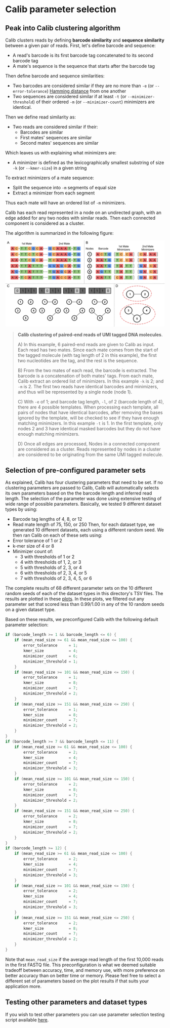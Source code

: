 # Calib parameter selection

## Peak into Calib clustering algorithm

Calib clusters reads by defining **barcode similarity** and **sequence similarity** between a given pair of reads. First, let's define barcode and sequence:

- A read's barcode is its first barcode tag concatenated to its second barcode tag
- A mate's sequence is the sequence that starts after the barcode tag

Then define barcode and sequence similarities: 

- Two barcodes are considered similar if they are no more than `-e` (or `--error-tolerance`) [Hamming distance](https://en.wikipedia.org/wiki/Hamming_distance) from one another
- Two sequences are considered similar if at least  `-t` (or `--minimizer-threshold`) of their ordered `-m` (or `--minimizer-count`)  minimizers are identical.

Then we define read similarity as:

- Two reads are considered similar if their:
  - Barcodes are similar
  - First mates' sequences are similar
  - Second mates' sequences are similar

Which leaves us with explaining what minimizers are:

- A minimizer is defined as the lexicographically smallest substring of size `-k`  (or `--kmer-size`) in a given string

To extract minimizers of a mate sequence:

- Split the sequence into `-m` segments of equal size
- Extract a minimizer from each segment

Thus each mate will have an ordered list of `-m` minimizers.

Calib has each read represented in a node on an undirected graph, with an edge added for any two nodes with similar reads. Then each connected component is considered as a cluster. 



The algorithm is summarized in the following figure:

![Calib's algorithm](algorithm_figure.svg)

> **Calib clustering of paired-end reads of UMI tagged DNA molecules**.
>
> A) In this example, 6 paired-end reads are given to Calib as input. Each read has two mates. Since each mate comes from the start of the tagged molecule (with tag length of 2 in this example), the first two nucleotides are the tag, and the rest is the sequence.
>
> B) From the two mates of each read, the barcode is extracted. The barcode is a concatenation of both mates' tags. From each mate, Calib extract an ordered list of minimizers. In this example `-k` is 2; and `-m` is 2. The first two reads have identical barcodes and minimizers, and thus will be represented by a single node (node 1).
>
> C) With `-e` of 1; and barcode tag length, `-l`, of 2 (barcode length of 4), there are 4 possible templates. When processing each template, all pairs of nodes that have identical barcodes, after removing the bases ignored by the template, will be checked to see if they have enough matching minimizers. In this example `-t` is 1. In the first template, only nodes 2 and 3 have identical masked barcodes but they do not have enough matching minimizers.
>
> D) Once all edges are processed, Nodes in a connected component are considered as a cluster. Reads represented by nodes in a cluster are considered to be originating from the same UMI tagged molecule.

## Selection of pre-configured parameter sets

As explained, Calib has four clustering parameters that need to be set. If no clustering parameters are passed to Calib, Calib will automatically selects its own parameters based on the the barcode length and inferred read length. The selection of the parameter was done using extensive testing of wide range of possible parameters. Basically, we tested 9 different dataset types by using:

- Barcode tag lengths of 4, 8, or 12
- Read mate length of 75, 150, or 250
Then, for each dataset type, we generated 10 different datasets, each using a different random seed.
We then ran Calib on each of these sets using:
- Error tolerance of 1 or 2
- k-mer size of 4 or 8
- Minimizer count of:
  - 3 with thresholds of 1 or 2
  - 4 with thresholds of 1, 2, or 3
  - 5 with thresholds of 2, 3, or 4
  - 6 with thresholds of 2, 3, 4, or 5
  - 7 with thresholds of 2, 3, 4, 5, or 6

The complete results of 68 different parameter sets on the 10 different random seeds of each of the dataset types in this directory's TSV files.
The results are plotted in these [plots](https://cdn.rawgit.com/vpc-ccg/calib/dev/experiments/parameter_tests/parameter_sets_tests_plots.html).
In these plots, we filtered out any parameter set that scored less than 0.99/1.00 in any of the 10 random seeds on a given dataset type.

Based on these results, we preconfigured Calib with the following default parameter selection:
```C++
if (barcode_length >= 1 && barcode_length <= 6) {
    if (mean_read_size >= 61 && mean_read_size <= 100) {
        error_tolerance     = 1;
        kmer_size           = 4;
        minimizer_count     = 6;
        minimizer_threshold = 1;
    }
    if (mean_read_size >= 101 && mean_read_size <= 150) {
        error_tolerance     = 1;
        kmer_size           = 8;
        minimizer_count     = 7;
        minimizer_threshold = 2;
    }
    if (mean_read_size >= 151 && mean_read_size <= 250) {
        error_tolerance     = 1;
        kmer_size           = 8;
        minimizer_count     = 7;
        minimizer_threshold = 2;
    }
}
if (barcode_length >= 7 && barcode_length <= 11) {
    if (mean_read_size >= 61 && mean_read_size <= 100) {
        error_tolerance     = 2;
        kmer_size           = 4;
        minimizer_count     = 7;
        minimizer_threshold = 3;
    }
    if (mean_read_size >= 101 && mean_read_size <= 150) {
        error_tolerance     = 2;
        kmer_size           = 8;
        minimizer_count     = 7;
        minimizer_threshold = 2;
    }
    if (mean_read_size >= 151 && mean_read_size <= 250) {
        error_tolerance     = 2;
        kmer_size           = 8;
        minimizer_count     = 7;
        minimizer_threshold = 2;
    }
}
if (barcode_length >= 12) {
    if (mean_read_size >= 61 && mean_read_size <= 100) {
        error_tolerance     = 2;
        kmer_size           = 4;
        minimizer_count     = 7;
        minimizer_threshold = 3;
    }
    if (mean_read_size >= 101 && mean_read_size <= 150) {
        error_tolerance     = 2;
        kmer_size           = 4;
        minimizer_count     = 7;
        minimizer_threshold = 3;
    }
    if (mean_read_size >= 151 && mean_read_size <= 250) {
        error_tolerance     = 2;
        kmer_size           = 8;
        minimizer_count     = 7;
        minimizer_threshold = 2;
    }
}
```

Note that `mean_read_size` if the average read length of the first 10,000 reads in the first FASTQ file.
This preconfiguration is what we deemed suitable tradeoff between accuracy, time, and memory use, with more preference on better accuracy than on better time or memory.
Please feel free to select a different set of parameters based on the plot results if that suits your application more.

## Testing other parameters and dataset types

If you wish to test other parameters you can use parameter selection testing script available [here](../../slurm_scripts/).